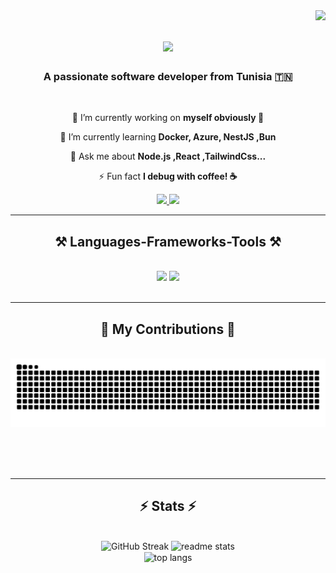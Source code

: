 <img align="right" src="https://visitor-badge.laobi.icu/badge?page_id=Griffith000.Griffith000" />

<h1 align="center">
    <img src="https://readme-typing-svg.herokuapp.com/?font=Righteous&size=35&center=true&vCenter=true&width=500&height=70&duration=4000&lines=Hi+There!+👋;+I'm+Ghassen+Latrach!;" />
</h1>

<h3 align="center">A passionate software developer from Tunisia 🇹🇳</h3>

<br/>

<div align="center">
 
 🔭 I’m currently working on **myself obviously 🙂**
 
 🌱 I’m currently learning **Docker, Azure, NestJS ,Bun**

💬 Ask me about **Node.js ,React ,TailwindCss...**

⚡ Fun fact **I debug with coffee! ☕**

 </div>
 
<div align="center"> 
  <a href="mailto:latrechghassen68@gmail.com">
    <img src="https://img.shields.io/badge/Gmail-333333?style=for-the-badge&logo=gmail&logoColor=red" />
  </a>
  <a href="https://www.linkedin.com/in/ghassen-latrach">
    <img src="https://img.shields.io/badge/LinkedIn-0077B5?style=for-the-badge&logo=linkedin&logoColor=white" target="_blank" />
  </a>
 <!-- <a href="https://salesp07.github.io" target="_blank">
     <img src="https://img.shields.io/badge/Portfolio-FF5722?style=for-the-badge&logo=todoist&logoColor=white" target="_blank" /> 
</a> -->  
</div>

 <hr/>
 
<h2 align="center">⚒️ Languages-Frameworks-Tools ⚒️</h2>
<br/>
<div align="center">
     <img src="https://skillicons.dev/icons?i=bun,typescript,nest,mongodb,postgres,prisma" />
    <img src="https://skillicons.dev/icons?i=nextjs,tailwind,linux,azure,docker" />
   <br>
</div>

<br/>
<hr/>

<div align="center">
  <h2>🐍 My Contributions 🐍</h2>
  <br>
  <img alt="snake eating my contributions" src="https://raw.githubusercontent.com/Griffith000/Griffith000/output/github-contribution-grid-snake.svg" />
  
  <br/><br/><br/>
</div>

<hr/>

<h2 align="center">⚡ Stats ⚡</h2>
<br> 

<div align=center>
 <!--  <img width=390 src="https://streak-stats.demolab.com/?user=Griffith000&count_private=true&theme=react&border_radius=10" alt="streak stats"/> -->
  <img src="https://github-readme-streak-stats-ashen-mu.vercel.app?user=Griffith000&theme=nightowl&border_radius=15" alt="GitHub Streak" />
  <img width=400 height=200 src="https://github-readme-stats.vercel.app/api?username=Griffith000&count_private=true&show_icons=true&theme=nightowl&rank_icon=github&border_radius=15" alt="readme stats" />
  <br/>
  <img width=400 align="center" src="https://github-readme-stats.vercel.app/api/top-langs/?username=Griffith000&hide=HTML&langs_count=8&layout=compact&theme=nightowl&border_radius=15&size_weight=0.5&count_weight=0.5&exclude_repo=github-readme-stats&include_all_commits=true&count_private=true" alt="top langs" />
</div>

<br/><br/>


